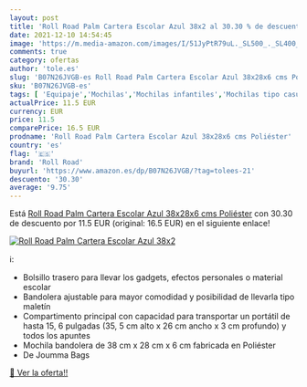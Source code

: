 ```yaml
---
layout: post
title: 'Roll Road Palm Cartera Escolar Azul 38x2 al 30.30 % de descuento'
date: 2021-12-10 14:54:45
image: 'https://m.media-amazon.com/images/I/51JyPtR79uL._SL500_._SL400_.jpg'
comments: true
category: ofertas
author: 'tole.es'
slug: 'B07N26JVGB-es Roll Road Palm Cartera Escolar Azul 38x28x6 cms Poliéster'
sku: 'B07N26JVGB-es'
tags: [ 'Equipaje','Mochilas','Mochilas infantiles','Mochilas tipo casual','escolar','roll road', ]
actualPrice: 11.5 EUR
currency: EUR
price: 11.5
comparePrice: 16.5 EUR
prodname: 'Roll Road Palm Cartera Escolar Azul 38x28x6 cms Poliéster'
country: 'es'
flag: '🇪🇸'
brand: 'Roll Road'
buyurl: 'https://www.amazon.es/dp/B07N26JVGB/?tag=tolees-21'
descuento: '30.30'
average: '9.75'
---
```


Está [Roll Road Palm Cartera Escolar Azul 38x28x6 cms Poliéster](https://www.amazon.es/dp/B07N26JVGB/?tag=tolees-21) con 30.30 de descuento por 11.5 EUR (original: 16.5 EUR) en el siguiente enlace!

[![Roll Road Palm Cartera Escolar Azul 38x2](https://m.media-amazon.com/images/I/51JyPtR79uL._SL500_._SL400_.jpg)](https://www.amazon.es/dp/B07N26JVGB/?tag=tolees-21)

ℹ️:

- Bolsillo trasero para llevar los gadgets, efectos personales o material escolar
- Bandolera ajustable para mayor comodidad y posibilidad de llevarla tipo maletín
- Compartimento principal con capacidad para transportar un portátil de hasta 15, 6 pulgadas (35, 5 cm alto x 26 cm ancho x 3 cm profundo) y todos los apuntes
- Mochila bandolera de 38 cm x 28 cm x 6 cm fabricada en Poliéster
- De Joumma Bags

[🛒 Ver la oferta!!](https://www.amazon.es/dp/B07N26JVGB/?tag=tolees-21)
